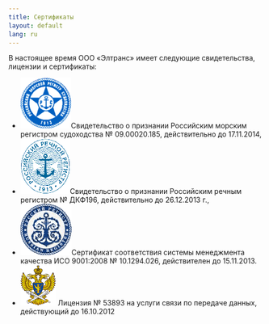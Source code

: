```yaml
---
title: Сертификаты
layout: default
lang: ru
---
```

В настоящее время ООО «Элтранс» имеет следующие свидетельства, лицензии и сертификаты:

*   [![](/images/logo_rs.gif)](http://www.rs-head.spb.ru/)Свидетельство о признании Российским морским регистром судоходства №&nbsp;09.00020.185, действительно до 17.11.2014,
*   [![](/images/logo_riv.gif)](http://rivreg.ru/)Свидетельство о признании Российским речным регистром №&nbsp;ДКФ196, действительно до 26.12.2013 г.,
*   [![](/images/logo_rusreg.gif)](http://rusregister.ru/)Сертификат соответствия системы менеджмента качества ИСО 9001:2008 №&nbsp;10.1294.026, действителен до 15.11.2013.
*   [![](/images/logoright.gif)](http://rsoc.ru) Лицензия №&nbsp;53893 на услуги связи по передаче данных, действующий до 16.10.2012

